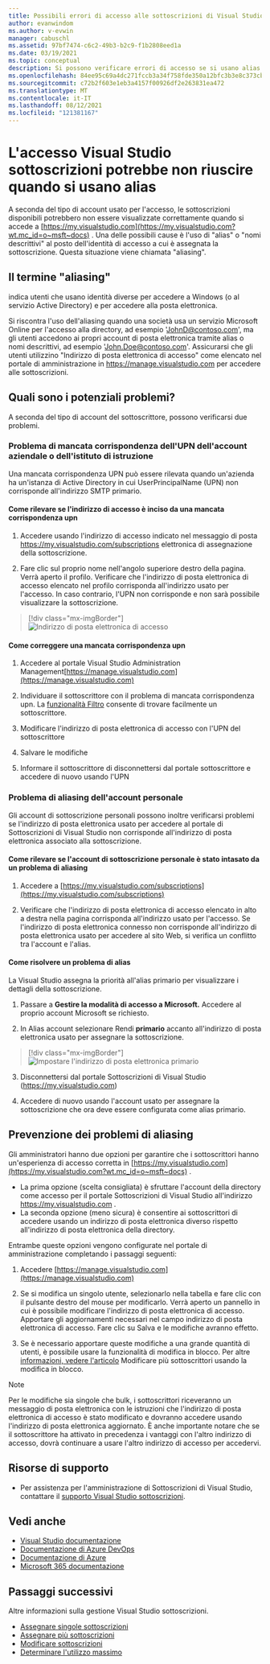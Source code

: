 ```yaml
---
title: Possibili errori di accesso alle sottoscrizioni di Visual Studio con alias | Microsoft Docs
author: evanwindom
ms.author: v-evwin
manager: cabuschl
ms.assetid: 97bf7474-c6c2-49b3-b2c9-f1b2808eed1a
ms.date: 03/19/2021
ms.topic: conceptual
description: Si possono verificare errori di accesso se si usano alias o nomi descrittivi
ms.openlocfilehash: 84ee95c69a4dc271fccb3a34f758fde350a12bfc3b3e8c373cbb135914bbcc2f
ms.sourcegitcommit: c72b2f603e1eb3a4157f00926df2e263831ea472
ms.translationtype: MT
ms.contentlocale: it-IT
ms.lasthandoff: 08/12/2021
ms.locfileid: "121381167"
---
```

# <a name="signing-into-visual-studio-subscriptions-may-fail-when-using-aliases"></a>L'accesso Visual Studio sottoscrizioni potrebbe non riuscire quando si usano alias
A seconda del tipo di account usato per l'accesso, le sottoscrizioni disponibili potrebbero non essere visualizzate correttamente quando si accede a [https://my.visualstudio.com](https://my.visualstudio.com?wt.mc_id=o~msft~docs) . Una delle possibili cause è l'uso di "alias" o "nomi descrittivi" al posto dell'identità di accesso a cui è assegnata la sottoscrizione. Questa situazione viene chiamata "aliasing".

## <a name="what-is-aliasing"></a>Il termine "aliasing"
indica utenti che usano identità diverse per accedere a Windows (o al servizio Active Directory) e per accedere alla posta elettronica.

Si riscontra l'uso dell'aliasing quando una società usa un servizio Microsoft Online per l'accesso alla directory, ad esempio 'JohnD@contoso.com', ma gli utenti accedono ai propri account di posta elettronica tramite alias o nomi descrittivi, ad esempio 'John.Doe@contoso.com'. Assicurarsi che gli utenti utilizzino "Indirizzo di posta elettronica di accesso" come elencato nel portale di amministrazione in https://manage.visualstudio.com per accedere alle sottoscrizioni. 

## <a name="what-are-the-potential-issues"></a>Quali sono i potenziali problemi?

A seconda del tipo di account del sottoscrittore, possono verificarsi due problemi. 

### <a name="work-or-school-account-upn-mismatch-issue"></a>Problema di mancata corrispondenza dell'UPN dell'account aziendale o dell'istituto di istruzione 
Una mancata corrispondenza UPN può essere rilevata quando un'azienda ha un'istanza di Active Directory in cui UserPrincipalName (UPN) non corrisponde all'indirizzo SMTP primario. 

#### <a name="how-to-detect-if-your-sign-in-address-is-impacted-by-a-upn-mismatch"></a>Come rilevare se l'indirizzo di accesso è inciso da una mancata corrispondenza upn 

1. Accedere usando l'indirizzo di accesso indicato nel messaggio di posta https://my.visualstudio.com/subscriptions elettronica di assegnazione della sottoscrizione.

2. Fare clic sul proprio nome nell'angolo superiore destro della pagina.  Verrà aperto il profilo.  Verificare che l'indirizzo di posta elettronica di accesso elencato nel profilo corrisponda all'indirizzo usato per l'accesso.  In caso contrario, l'UPN non corrisponde e non sarà possibile visualizzare la sottoscrizione. 

> [!div class="mx-imgBorder"]
> ![Indirizzo di posta elettronica di accesso](_img//aliasing/sign-in-email.png "Assicurarsi che l'indirizzo di posta elettronica visualizzato nel profilo corrisponda a quello utilizzato per l'accesso.")

#### <a name="how-to-fix-a-upn-mismatch"></a>Come correggere una mancata corrispondenza upn

1. Accedere al portale Visual Studio Administration Management[https://manage.visualstudio.com](https://manage.visualstudio.com) 

2. Individuare il sottoscrittore con il problema di mancata corrispondenza upn. La [funzionalità Filtro](search-license.md) consente di trovare facilmente un sottoscrittore.

3. Modificare l'indirizzo di posta elettronica di accesso con l'UPN del sottoscrittore 

0. Salvare le modifiche 

0. Informare il sottoscrittore di disconnettersi dal portale sottoscrittore e accedere di nuovo usando l'UPN 

### <a name="personal-account-aliasing-issue"></a>Problema di aliasing dell'account personale

Gli account di sottoscrizione personali possono inoltre verificarsi problemi se l'indirizzo di posta elettronica usato per accedere al portale di Sottoscrizioni di Visual Studio non corrisponde all'indirizzo di posta elettronica associato alla sottoscrizione. 

#### <a name="how-to-detect-if-your-personal-subscription-account-is-impacted-by-an-aliasing-issue"></a>Come rilevare se l'account di sottoscrizione personale è stato intasato da un problema di aliasing

1. Accedere a [https://my.visualstudio.com/subscriptions](https://my.visualstudio.com/subscriptions)

0. Verificare che l'indirizzo di posta elettronica di accesso elencato in alto a destra nella pagina corrisponda all'indirizzo usato per l'accesso.  Se l'indirizzo di posta elettronica connesso non corrisponde all'indirizzo di posta elettronica usato per accedere al sito Web, si verifica un conflitto tra l'account e l'alias.

#### <a name="how-to-fix-an-alias-issue"></a>Come risolvere un problema di alias

La Visual Studio assegna la priorità all'alias primario per visualizzare i dettagli della sottoscrizione. 

1. Passare a **Gestire la modalità di accesso a Microsoft.** Accedere al proprio account Microsoft se richiesto. 

2. In Alias account selezionare Rendi **primario** accanto all'indirizzo di posta elettronica usato per assegnare la sottoscrizione. 

> [!div class="mx-imgBorder"]
> ![Impostare l'indirizzo di posta elettronica primario](_img//aliasing/account-aliases.png "Usare il collegamento Crea database primario per scegliere l'alias primario per le sottoscrizioni.")

3. Disconnettersi dal portale Sottoscrizioni di Visual Studio (https://my.visualstudio.com) 

4. Accedere di nuovo usando l'account usato per assegnare la sottoscrizione che ora deve essere configurata come alias primario. 

## <a name="preventing-aliasing-issues"></a>Prevenzione dei problemi di aliasing

Gli amministratori hanno due opzioni per garantire che i sottoscrittori hanno un'esperienza di accesso corretta in [https://my.visualstudio.com](https://my.visualstudio.com?wt.mc_id=o~msft~docs) .
- La prima opzione (scelta consigliata) è sfruttare l'account della directory come accesso per il portale Sottoscrizioni di Visual Studio all'indirizzo https://my.visualstudio.com .  
- La seconda opzione (meno sicura) è consentire ai sottoscrittori di accedere usando un indirizzo di posta elettronica diverso rispetto all'indirizzo di posta elettronica della directory.

Entrambe queste opzioni vengono configurate nel portale di amministrazione completando i passaggi seguenti:  
1. Accedere [https://manage.visualstudio.com](https://manage.visualstudio.com) 

0. Se si modifica un singolo utente, selezionarlo nella tabella e fare clic con il pulsante destro del mouse per modificarlo. Verrà aperto un pannello in cui è possibile modificare l'indirizzo di posta elettronica di accesso. Apportare gli aggiornamenti necessari nel campo indirizzo di posta elettronica di accesso. Fare clic su Salva e le modifiche avranno effetto.  

0. Se è necessario apportare queste modifiche a una grande quantità di utenti, è possibile usare la funzionalità di modifica in blocco. Per altre [informazioni, vedere l'articolo](./edit-license.md#edit-multiple-subscribers-using-bulk-edit) Modificare più sottoscrittori usando la modifica in blocco.

> [!NOTE]
> Per le modifiche sia singole che bulk, i sottoscrittori riceveranno un messaggio di posta elettronica con le istruzioni che l'indirizzo di posta elettronica di accesso è stato modificato e dovranno accedere usando l'indirizzo di posta elettronica aggiornato. È anche importante notare che se il sottoscrittore ha attivato in precedenza i vantaggi con l'altro indirizzo di accesso, dovrà continuare a usare l'altro indirizzo di accesso per accedervi.  

## <a name="support-resources"></a>Risorse di supporto
- Per assistenza per l'amministrazione di Sottoscrizioni di Visual Studio, contattare il [supporto Visual Studio sottoscrizioni](https://aka.ms/vsadminhelp).

## <a name="see-also"></a>Vedi anche
- [Visual Studio documentazione](/visualstudio/)
- [Documentazione di Azure DevOps](/azure/devops/)
- [Documentazione di Azure](/azure/)
- [Microsoft 365 documentazione](/microsoft-365/)

## <a name="next-steps"></a>Passaggi successivi
Altre informazioni sulla gestione Visual Studio sottoscrizioni.
- [Assegnare singole sottoscrizioni](assign-license.md)
- [Assegnare più sottoscrizioni](assign-license-bulk.md)
- [Modificare sottoscrizioni](edit-license.md)
- [Determinare l'utilizzo massimo](maximum-usage.md)
